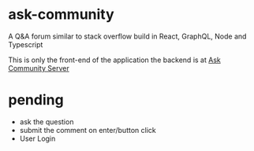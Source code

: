 # ask-community
A Q&amp;A forum similar to stack overflow build in React, GraphQL, Node and Typescript



This is only the front-end of the application the backend is at [Ask Community Server](https://github.com/riteshf/ask-community-server)


# pending

 - ask the question
 - submit the comment on enter/button click
 - User Login